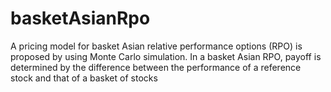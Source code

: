 # basketAsianRpo
A pricing model for basket Asian relative performance options (RPO) is proposed by using Monte Carlo simulation. In a basket Asian RPO, payoff is determined by the difference between the performance of a reference stock and that of a basket of stocks

